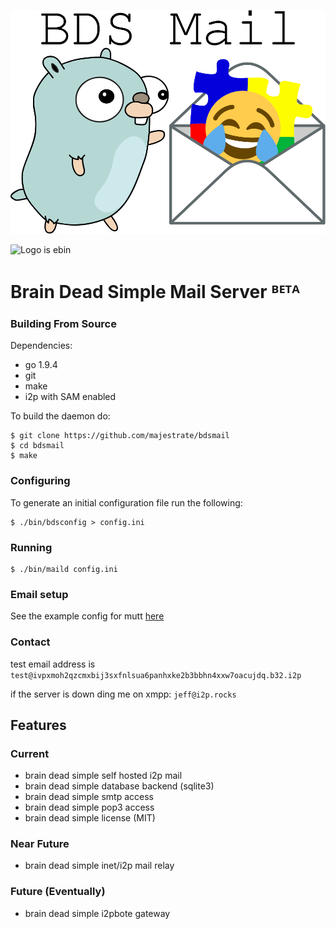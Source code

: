 ![logo](logo.png "logo")

![Logo is ebin](https://img.shields.io/badge/logo-ebin-brightgreen.svg)


# Brain Dead Simple Mail Server ᴮᴱᵀᴬ #

### Building From Source ###

Dependencies:

* go 1.9.4
* git
* make
* i2p with SAM enabled

To build the daemon do:

    $ git clone https://github.com/majestrate/bdsmail
    $ cd bdsmail
    $ make

### Configuring ###


To generate an initial configuration file run the following:

    $ ./bin/bdsconfig > config.ini

### Running ###

    $ ./bin/maild config.ini

### Email setup ###

See the example config for mutt [here](contrib/config/mutt/muttrc)

### Contact ###

test email address is `test@ivpxmoh2qzcmxbij3sxfnlsua6panhxke2b3bbhn4xxw7oacujdq.b32.i2p` 

if the server is down ding me on xmpp: `jeff@i2p.rocks`

## Features ##

### Current ###

* brain dead simple self hosted i2p mail
* brain dead simple database backend (sqlite3)
* brain dead simple smtp access
* brain dead simple pop3 access
* brain dead simple license (MIT)

### Near Future ###

* brain dead simple inet/i2p mail relay

### Future (Eventually) ###

* brain dead simple i2pbote gateway
